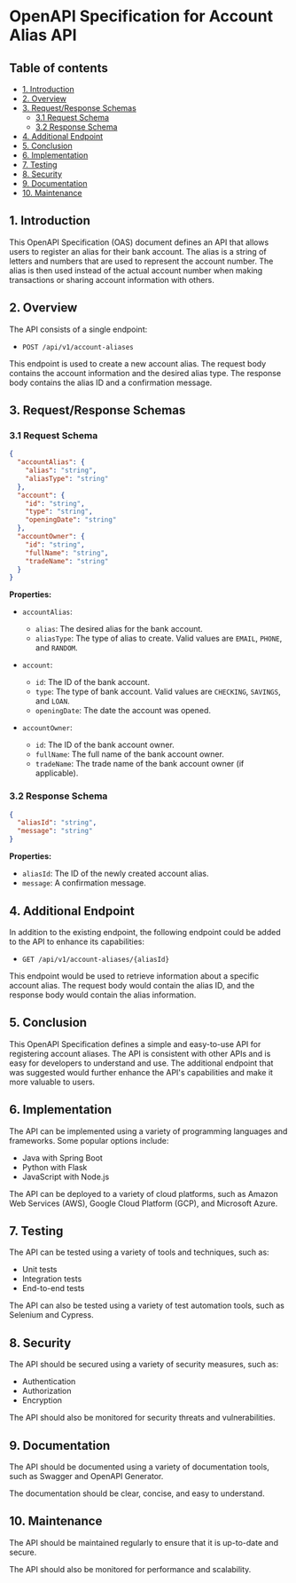 # OpenAPI Specification for Account Alias API

## Table of contents
- [1. Introduction](#1-introduction)
- [2.  Overview](#2-overview)
- [3. Request/Response Schemas](#3-request/Response-Schemas)
    + [3.1 Request Schema](#31-request-schema)
    + [3.2 Response Schema](#32-response-schema)
- [4. Additional Endpoint](#4-Additional-Endpoint)
- [5. Conclusion](#5-Conclusion)
- [6. Implementation](#6-Implementation)
- [7. Testing](#7-Testing)
- [8. Security](#8-Security)
- [9. Documentation](#9-Documentation)
- [10. Maintenance](#10-Maintenance)

## **1. Introduction**

This OpenAPI Specification (OAS) document defines an API that allows users to register an alias for their bank account. The alias is a string of letters and numbers that are used to represent the account number. The alias is then used instead of the actual account number when making transactions or sharing account information with others.

## **2. Overview**

The API consists of a single endpoint:

* `POST /api/v1/account-aliases`

This endpoint is used to create a new account alias. The request body contains the account information and the desired alias type. The response body contains the alias ID and a confirmation message.

## **3. Request/Response Schemas**

### 3.1 Request Schema

```json
{
  "accountAlias": {
    "alias": "string",
    "aliasType": "string"
  },
  "account": {
    "id": "string",
    "type": "string",
    "openingDate": "string"
  },
  "accountOwner": {
    "id": "string",
    "fullName": "string",
    "tradeName": "string"
  }
}
```

**Properties:**

* `accountAlias`:
    * `alias`: The desired alias for the bank account.
    * `aliasType`: The type of alias to create. Valid values are `EMAIL`, `PHONE`, and `RANDOM`.

* `account`:
    * `id`: The ID of the bank account.
    * `type`: The type of bank account. Valid values are `CHECKING`, `SAVINGS`, and `LOAN`.
    * `openingDate`: The date the account was opened.

* `accountOwner`:
    * `id`: The ID of the bank account owner.
    * `fullName`: The full name of the bank account owner.
    * `tradeName`: The trade name of the bank account owner (if applicable).

### 3.2 Response Schema

```json
{
  "aliasId": "string",
  "message": "string"
}
```

**Properties:**

* `aliasId`: The ID of the newly created account alias.
* `message`: A confirmation message.

## **4. Additional Endpoint**

In addition to the existing endpoint, the following endpoint could be added to the API to enhance its capabilities:

* `GET /api/v1/account-aliases/{aliasId}`

This endpoint would be used to retrieve information about a specific account alias. The request body would contain the alias ID, and the response body would contain the alias information.

## **5. Conclusion**

This OpenAPI Specification defines a simple and easy-to-use API for registering account aliases. The API is consistent with other APIs and is easy for developers to understand and use. The additional endpoint that was suggested would further enhance the API's capabilities and make it more valuable to users.

## **6. Implementation**

The API can be implemented using a variety of programming languages and frameworks. Some popular options include:

* Java with Spring Boot
* Python with Flask
* JavaScript with Node.js

The API can be deployed to a variety of cloud platforms, such as Amazon Web Services (AWS), Google Cloud Platform (GCP), and Microsoft Azure.

## **7. Testing**

The API can be tested using a variety of tools and techniques, such as:

* Unit tests
* Integration tests
* End-to-end tests

The API can also be tested using a variety of test automation tools, such as Selenium and Cypress.

## **8. Security**

The API should be secured using a variety of security measures, such as:

* Authentication
* Authorization
* Encryption

The API should also be monitored for security threats and vulnerabilities.

## **9. Documentation**

The API should be documented using a variety of documentation tools, such as Swagger and OpenAPI Generator.

The documentation should be clear, concise, and easy to understand.

## **10. Maintenance**

The API should be maintained regularly to ensure that it is up-to-date and secure.

The API should also be monitored for performance and scalability.
